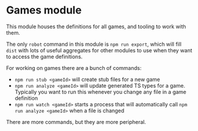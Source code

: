 # Games module

This module houses the definitions for all games, and tooling to work with them.

The only `robot` command in this module is `npm run export`, which will fill `dist` with lots of useful aggregates for other modules to use when they want to access the game definitions.

For working on games there are a bunch of commands:

- `npm run stub <gameId>` will create stub files for a new game
- `npm run analyze <gameId>` will update generated TS types for a game. Typically you want to run this whenever you change any file in a game definition
- `npm run watch <gameId>` starts a process that will automatically call `npm run analyze <gameId>` when a file is changed

There are more commands, but they are more peripheral.
